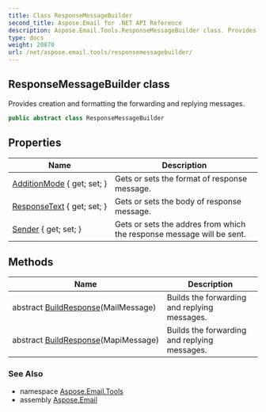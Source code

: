 ```yaml
---
title: Class ResponseMessageBuilder
second_title: Aspose.Email for .NET API Reference
description: Aspose.Email.Tools.ResponseMessageBuilder class. Provides creation and formatting the forwarding and replying messages
type: docs
weight: 20870
url: /net/aspose.email.tools/responsemessagebuilder/
---
```

## ResponseMessageBuilder class

Provides creation and formatting the forwarding and replying messages.

```csharp
public abstract class ResponseMessageBuilder
```

## Properties

| Name | Description |
| --- | --- |
| [AdditionMode](../../aspose.email.tools/responsemessagebuilder/additionmode/) { get; set; } | Gets or sets the format of response message. |
| [ResponseText](../../aspose.email.tools/responsemessagebuilder/responsetext/) { get; set; } | Gets or sets the body of response message. |
| [Sender](../../aspose.email.tools/responsemessagebuilder/sender/) { get; set; } | Gets or sets the addres from which the response message will be sent. |

## Methods

| Name | Description |
| --- | --- |
| abstract [BuildResponse](../../aspose.email.tools/responsemessagebuilder/buildresponse/#buildresponse)(MailMessage) | Builds the forwarding and replying messages. |
| abstract [BuildResponse](../../aspose.email.tools/responsemessagebuilder/buildresponse/#buildresponse_1)(MapiMessage) | Builds the forwarding and replying messages. |

### See Also

* namespace [Aspose.Email.Tools](../../aspose.email.tools/)
* assembly [Aspose.Email](../../)


